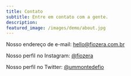 ```yaml
---
title: Contato
subtitle: Entre em contato com a gente.
description: 
featured_image: /images/demo/about.jpg
---
```


Nosso endereço de e-mail:
[hello@fiozera.com.br](mailto:hello@fiozera.com.br)

Nosso perfil no Instagram:
[@fiozera](https://www.instagram.com/fiozera/)

Nosso perfil no Twitter:
[@ummontedefio](https://twitter.com/ummontedefio)